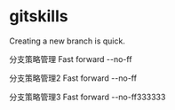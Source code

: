 # gitskills
Creating a new branch is quick.

分支策略管理 Fast forward --no-ff

分支策略管理2 Fast forward --no-ff

分支策略管理3 Fast forward --no-ff333333
